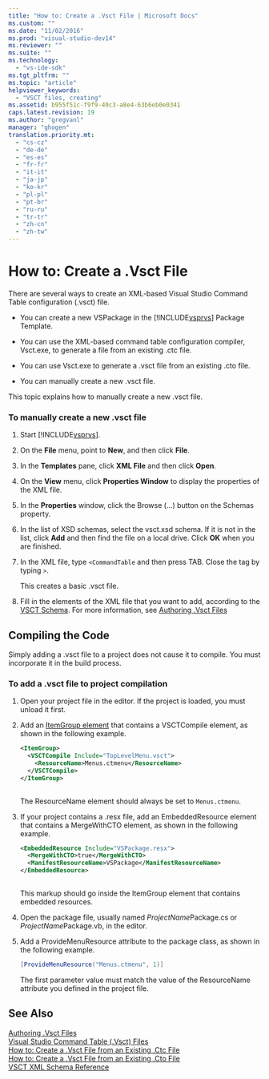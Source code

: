 ```yaml
---
title: "How to: Create a .Vsct File | Microsoft Docs"
ms.custom: ""
ms.date: "11/02/2016"
ms.prod: "visual-studio-dev14"
ms.reviewer: ""
ms.suite: ""
ms.technology: 
  - "vs-ide-sdk"
ms.tgt_pltfrm: ""
ms.topic: "article"
helpviewer_keywords: 
  - "VSCT files, creating"
ms.assetid: b955f51c-f9f9-49c3-a8e4-63b6eb0e0341
caps.latest.revision: 19
ms.author: "gregvanl"
manager: "ghogen"
translation.priority.mt: 
  - "cs-cz"
  - "de-de"
  - "es-es"
  - "fr-fr"
  - "it-it"
  - "ja-jp"
  - "ko-kr"
  - "pl-pl"
  - "pt-br"
  - "ru-ru"
  - "tr-tr"
  - "zh-cn"
  - "zh-tw"
---
```

# How to: Create a .Vsct File
There are several ways to create an XML-based Visual Studio Command Table configuration (.vsct) file.  
  
-   You can create a new VSPackage in the [!INCLUDE[vsprvs](../../code-quality/includes/vsprvs_md.md)] Package Template.  
  
-   You can use the XML-based command table configuration compiler, Vsct.exe, to generate a file from an existing .ctc file.  
  
-   You can use Vsct.exe to generate a .vsct file from an existing .cto file.  
  
-   You can manually create a new .vsct file.  
  
 This topic explains how to manually create a new .vsct file.  
  
### To manually create a new .vsct file  
  
1.  Start [!INCLUDE[vsprvs](../../code-quality/includes/vsprvs_md.md)].  
  
2.  On the **File** menu, point to **New**, and then click **File**.  
  
3.  In the **Templates** pane, click **XML File** and then click **Open**.  
  
4.  On the **View** menu, click **Properties Window** to display the properties of the XML file.  
  
5.  In the **Properties** window, click the Browse (…) button on the Schemas property.  
  
6.  In the list of XSD schemas, select the vsct.xsd schema. If it is not in the list, click **Add** and then find the file on a local drive. Click **OK** when you are finished.  
  
7.  In the XML file, type `<CommandTable` and then press TAB. Close the tag by typing `>`.  
  
     This creates a basic .vsct file.  
  
8.  Fill in the elements of the XML file that you want to add, according to the [VSCT Schema](../../extensibility/vsct-xml-schema-reference.md). For more information, see [Authoring .Vsct Files](../../extensibility/internals/authoring-dot-vsct-files.md)  
  
## Compiling the Code  
 Simply adding a .vsct file to a project does not cause it to compile. You must incorporate it in the build process.  
  
### To add a .vsct file to project compilation  
  
1.  Open your project file in the editor. If the project is loaded, you must unload it first.  
  
2.  Add an [ItemGroup element](../../msbuild/itemgroup-element-msbuild.md) that contains a VSCTCompile element, as shown in the following example.  
  
    ```xml  
    <ItemGroup>  
      <VSCTCompile Include="TopLevelMenu.vsct">  
        <ResourceName>Menus.ctmenu</ResourceName>  
      </VSCTCompile>  
    </ItemGroup>  
  
    ```  
  
     The ResourceName element should always be set to `Menus.ctmenu`.  
  
3.  If your project contains a .resx file, add an EmbeddedResource element that contains a MergeWithCTO element, as shown in the following example.  
  
    ```xml  
    <EmbeddedResource Include="VSPackage.resx">  
      <MergeWithCTO>true</MergeWithCTO>  
      <ManifestResourceName>VSPackage</ManifestResourceName>  
    </EmbeddedResource>  
  
    ```  
  
     This markup should go inside the ItemGroup element that contains embedded resources.  
  
4.  Open the package file, usually named *ProjectName*Package.cs or *ProjectName*Package.vb, in the editor.  
  
5.  Add a ProvideMenuResource attribute to the package class, as shown in the following example.  
  
    ```c#  
    [ProvideMenuResource("Menus.ctmenu", 1)]  
    ```  
  
     The first parameter value must match the value of the ResourceName attribute you defined in the project file.  
  
## See Also  
 [Authoring .Vsct Files](../../extensibility/internals/authoring-dot-vsct-files.md)   
 [Visual Studio Command Table (.Vsct) Files](../../extensibility/internals/visual-studio-command-table-dot-vsct-files.md)   
 [How to: Create a .Vsct File from an Existing .Ctc File](../../misc/how-to-create-a-dot-vsct-file-from-an-existing-dot-ctc-file.md)   
 [How to: Create a .Vsct File from an Existing .Cto File](../../misc/how-to-create-a-dot-vsct-file-from-an-existing-dot-cto-file.md)   
 [VSCT XML Schema Reference](../../extensibility/vsct-xml-schema-reference.md)